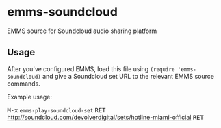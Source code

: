 emms-soundcloud
===============

EMMS source for Soundcloud audio sharing platform

## Usage
After you've configured EMMS, load this file using `(require 'emms-soundcloud)`
and give a Soundcloud set URL to the relevant EMMS source commands.

Example usage:

<kbd>M-x</kbd> `emms-play-soundcloud-set` <kbd>RET</kbd>
http://soundcloud.com/devolverdigital/sets/hotline-miami-official
<kbd>RET</kbd>
